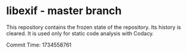 # libexif - master branch

This repository contains the frozen state of the repository.
Its history is cleared. It is used only for static code
analysis with Codacy.

Commit Time: 1734558761